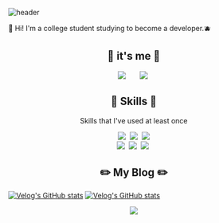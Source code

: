 ![header](https://capsule-render.vercel.app/api?type=waving&color=auto&height=300&section=header&text=Gyeong%20Ho&fontSize=90)

👋 Hi! I'm a college student studying to become a developer.🫐


<h2 align="center"> 🌱 it's me 🌱 </h2>
<p align="center"> 
    <a href="https://www.instagram.com/g___ho_/"> <img src="http://img.shields.io/badge/-instagram-22222a?style=flat&logo=Instagram&link=https://www.instagram.com/g___ho/" style="height : auto; margin-left : 10px; margin-right : 10px;"/></a>&nbsp
    <a href="https://velog.io/@icebear324"><img src="http://img.shields.io/badge/-velog-22222a?style=flat&logo=velog&link=https://velog.io/@icebear324" style="height : auto; margin-left : 10px; margin-right : 10px;"/></a>&nbsp
    <!-- <a href="https://groomit324.notion.site"><img src="http://img.shields.io/badge/-Notion-22222a?style=flat&logo=Notion&link=https://groomit324.notion.site" style="height : auto; margin-left : 10px; margin-right : 10px;"/</a>&nbsp -->
</p>


<h2 align="center">📌 Skills 📌</h2>

<p align="center"> Skills that I've used at least once </p>

<p align="center">
    <img src="https://img.shields.io/badge/Html-E34F26?style=flat-square&logo=Html5&logoColor=white"/></a>&nbsp
    <img src="https://img.shields.io/badge/Css-1572B6?style=flat-square&logo=css3&logoColor=white"/></a>&nbsp
    <img src="https://img.shields.io/badge/JavaScript-F7DF1E?style=flat-square&logo=JavaScript&logoColor=white"/></a><br>
    <img src="https://img.shields.io/badge/Java-007396?style=flat-square&logo=java&logoColor=white"/></a>&nbsp
    <img src="https://img.shields.io/badge/Python-3776AB?style=flat-square&logo=Python&logoColor=white"/></a>&nbsp
    <img src="https://img.shields.io/badge/C-A8B9CC?style=flat-square&logo=C&logoColor=white"/></a>&nbsp
</p>

<h2 align="center"> ✏️ My Blog ✏️ </h2>

[![Velog's GitHub stats](https://velog-readme-stats.vercel.app/api?name=icebear324&tag=꿀팁)](https://velog.io/@icebear324)
[![Velog's GitHub stats](https://velog-readme-stats.vercel.app/api?name=icebear324)](https://velog.io/@icebear324)


<p align="center">    
    <a href="https://hits.seeyoufarm.com"><img src="https://hits.seeyoufarm.com/api/count/incr/badge.svg?url=https%3A%2F%2Fgithub.com%2Fgroomit324%2Fhit-counter&count_bg=%23525898&title_bg=%23555555&icon=github.svg&icon_color=%23E7E7E7&title=hits&edge_flat=false"/></a>
</p>

